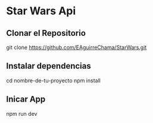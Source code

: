 # Star Wars Api

## Clonar el Repositorio
git clone https://github.com/EAguirreChama/StarWars.git

## Instalar dependencias
cd nombre-de-tu-proyecto
npm install

## Inicar App
npm run dev
